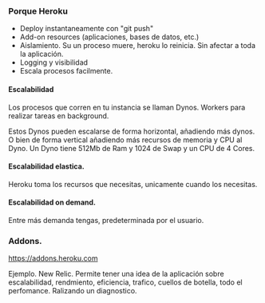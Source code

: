 ### Porque Heroku
- Deploy instantaneamente con "git push"
- Add-on resources (aplicaciones, bases de datos, etc.)
- Aislamiento. Su un proceso muere, heroku lo reinicia. Sin afectar a toda la aplicación.
- Logging y visibilidad
- Escala procesos facilmente.

#### Escalabilidad
Los procesos que corren en tu instancia se llaman Dynos.
Workers para realizar tareas en background.

Estos Dynos pueden escalarse de forma horizontal, añadiendo más dynos. O bien de forma vertical añadiendo más recursos de memoria y CPU al Dyno.
Un Dyno tiene 512Mb de Ram y 1024 de Swap y un CPU de 4 Cores.


#### Escalabilidad elastica.
Heroku toma los recursos que necesitas, unicamente cuando los necesitas.

#### Escalabilidad on demand.
Entre más demanda tengas, predeterminada por el usuario.

### Addons.
https://addons.heroku.com

Ejemplo. New Relic.
Permite tener una idea de la aplicación sobre escalabilidad, rendmiento, eficiencia, trafico, cuellos de botella, todo el perfomance. Ralizando un diagnostico.






